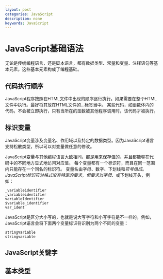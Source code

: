 ```yaml
---
layout: post
categories: JavaScript
description: none
keywords: JavaScript
---
```

# JavaScript基础语法
无论是传统编程语言，还是脚本语言，都有数据类型、常量和变量、注释语句等基本元素，这些基本元素构成了编程基础。

## 代码执行顺序
JavaScript程序按照在HTML文件中出现的顺序逐行执行。如果需要在整个HTML文件中执行。最好将其放在HTML文件的<head>…</head>标签当中。
某些代码，如函数体内的代码，不会被立即执行，只有当所在的函数被其他程序调用时，该代码才被执行。

## 标识变量
JavaScript变量涉及变量名、作用域以及特定的数据类型。因为JavaScript语言支持松散类型，所以可以对变量做任意的修改。

JavaScript变量与其他编程语言大致相同，都是用来保存值的，并且都能够在代码中的不同地方显式地访问对应值。
每个变量都有一个标识符，而且在同一范围内只能存在一个同名的标识符。
变量名由字母、数字、下划线和$符号组成。JavaScript标识符对格式没有特定的要求，但要求以字母、$或下划线开头，例如：
```
_variableidentifier
_variableidentifier
variableIdentifier
$variable_identifier
var_ident
```
JavaScript是区分大小写的，也就是说大写字符和小写字符是不一样的。例如，JavaScript语言会将下面两个变量标识符识别为两个不同的变量：
```
stringVariable
stringvariable
```

## JavaScript关键字





## 基本类型




